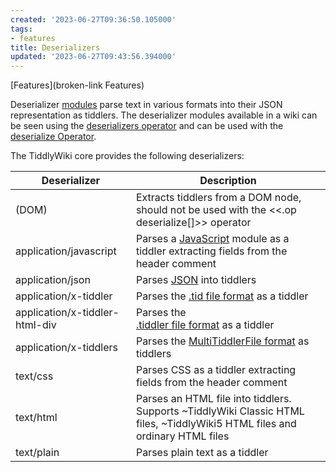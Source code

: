```yaml
---
created: '2023-06-27T09:36:50.105000'
tags:
- features
title: Deserializers
updated: '2023-06-27T09:43:56.394000'
---
```


[Features](broken-link Features)

Deserializer [modules](./Modules.md) parse text in various formats into their JSON representation as tiddlers. The deserializer modules available in a wiki can be seen using the  [deserializers operator](<./deserializers Operator.md>) and can be used with the [deserialize Operator](<./deserialize Operator.md>).

The TiddlyWiki core provides the following deserializers:

| Deserializer | Description |
| --- | --- |
| (DOM) | Extracts tiddlers from a DOM node, should not be used with the <<.op deserialize[]>> operator |
| application/javascript | Parses a [JavaScript](./JavaScript.md) module as a tiddler extracting fields from the header comment |
| application/json | Parses [JSON](<./JSON in TiddlyWiki.md>) into tiddlers |
| application/x-tiddler | Parses the [.tid file format](./TiddlerFiles.md) as a tiddler |
| application/x-tiddler-html-div | Parses the [<DIV>.tiddler file format](tiddlywiki://TiddlerFiles) as a tiddler |
| application/x-tiddlers | Parses the [MultiTiddlerFile format](./MultiTiddlerFiles.md) as tiddlers |
| text/css | Parses CSS as a tiddler extracting fields from the header comment |
| text/html | Parses an HTML file into tiddlers. Supports ~TiddlyWiki Classic HTML files, ~TiddlyWiki5 HTML files and ordinary HTML files |
|text/plain|Parses plain text as a tiddler|